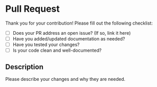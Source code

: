 # Pull Request

Thank you for your contribution! Please fill out the following checklist:

- [ ] Does your PR address an open issue? (If so, link it here)
- [ ] Have you added/updated documentation as needed?
- [ ] Have you tested your changes?
- [ ] Is your code clean and well-documented?

## Description

Please describe your changes and why they are needed.
